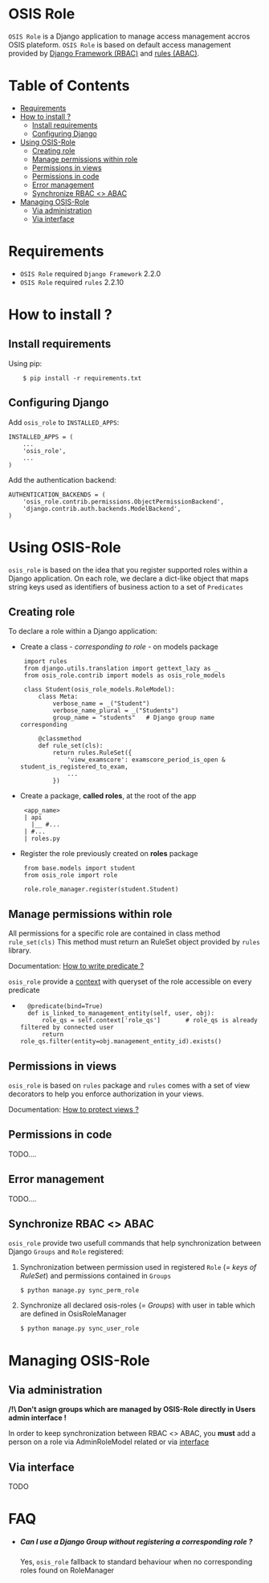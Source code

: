 # OSIS Role

`OSIS Role` is a Django application to manage access management accros OSIS plateform.
`OSIS Role` is based on default access management provided by [Django Framework (RBAC)](https://docs.djangoproject.com/fr/2.2/ref/contrib/auth/)  and 
[rules (ABAC)](https://github.com/dfunckt/django-rules).

Table of Contents
=================

- [Requirements](#requirements)  
- [How to install ?](#how-to-install)  
  - [Install requirements](#install-requirements)  
  - [Configuring Django](#configuring-django)  
- [Using OSIS-Role](#using-osis-role)
  - [Creating role](#create-role)
  - [Manage permissions within role](#permissions-in-role)
  - [Permissions in views](#permissions-in-views)
  - [Permissions in code](#permissions-in-code)
  - [Error management](#error-management)
  - [Synchronize RBAC <> ABAC](#synchronize-rbac--abac)
- [Managing OSIS-Role](#osis-role-management)
  - [Via administration](#via-administration)
  - [Via interface](#via-interface)
 
 
Requirements
===========

- `OSIS Role` required `Django Framework` 2.2.0
- `OSIS Role` required `rules` 2.2.10

How to install ?
================

Install requirements
--------------------
Using pip:
```
    $ pip install -r requirements.txt
```

Configuring Django
------------------

Add ``osis_role`` to ``INSTALLED_APPS``:

    INSTALLED_APPS = (
        ...
        'osis_role',
        ...
    )

Add the authentication backend:

    AUTHENTICATION_BACKENDS = (
        'osis_role.contrib.permissions.ObjectPermissionBackend',
        'django.contrib.auth.backends.ModelBackend',
    )

Using OSIS-Role
===============
`osis_role` is based on the idea that you register supported roles within a Django application. 
On each role, we declare a dict-like object that maps string keys used as identifiers of business 
action to a set of `Predicates`

Creating role
-------------

To declare a role within a Django application:
 
  
 - Create a class - *corresponding to role* - on models package

        import rules
        from django.utils.translation import gettext_lazy as _     
        from osis_role.contrib import models as osis_role_models
         
        class Student(osis_role_models.RoleModel):
            class Meta:
                verbose_name = _("Student")
                verbose_name_plural = _("Students")
                group_name = "students"   # Django group name corresponding
            
            @classmethod
            def rule_set(cls):
                return rules.RuleSet({
                    'view_examscore': examscore_period_is_open & student_is_registered_to_exam,
                    ...            
                })
                           
            
 - Create a package, __called roles__, at the root of the app 
 
        <app_name>
        | api
          |__ #...
        | #...
        | roles.py
        
 - Register the role previously created on __roles__ package
 
        from base.models import student
        from osis_role import role
         
        role.role_manager.register(student.Student)
      
        
Manage permissions within role
-------------------------------
All permissions for a specific role are contained in class method `rule_set(cls)`
This method must return an RuleSet object provided by `rules` library.

Documentation: [How to write predicate ?](https://github.com/dfunckt/django-rules/blob/master/README.rst#setting-up-rules)

`osis_role` provide a [context](https://github.com/dfunckt/django-rules/blob/master/README.rst#invocation-context) with queryset of the role accessible on every predicate

-       @predicate(bind=True)
        def is_linked_to_management_entity(self, user, obj):
            role_qs = self.context['role_qs']       # role_qs is already filtered by connected user
            return role_qs.filter(entity=obj.management_entity_id).exists()

Permissions in views
--------------------
`osis_role` is based on `rules` package and `rules` comes with a set of view decorators to help you enforce authorization in your views.

Documentation: [How to protect views ?](https://github.com/dfunckt/django-rules/blob/master/README.rst#permissions-in-views)


Permissions in code
--------------------

TODO....

Error management
----------------

TODO....



Synchronize RBAC <> ABAC
------------------------

`osis_role` provide two usefull commands that help synchronization between Django `Groups` and `Role` registered:

1. Synchronization between permission used in registered `Role` (_= keys of RuleSet_)  and permissions contained in `Groups`       
      
       $ python manage.py sync_perm_role
    
2. Synchronize all declared osis-roles (_= Groups_) with user in table which are defined in OsisRoleManager       
      
       $ python manage.py sync_user_role


Managing OSIS-Role
==================

Via administration
------------------

**/!\ Don't asign groups which are managed by OSIS-Role directly in Users admin interface !**

In order to keep synchronization between RBAC <> ABAC, you **must** add a person on a role via AdminRoleModel related 
or via [interface](#via-interface)

Via interface
-------------

TODO

FAQ
===
- ##### Can I use a Django Group without registering a corresponding role ? 
   Yes, `osis_role` fallback to standard behaviour when no corresponding roles found on RoleManager
   